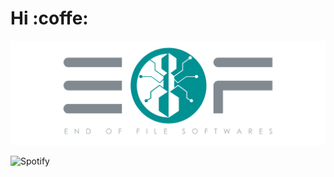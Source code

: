 # Hi :coffe:

![Header](./img/header.png)

![Spotify ](https://spotify-recently-played-readme.vercel.app/api?user=franciscoramonsp&count=5)

